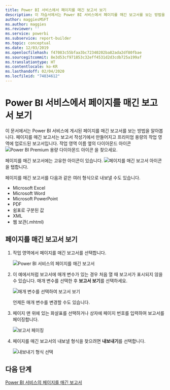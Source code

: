 ```yaml
---
title: Power BI 서비스에서 페이지를 매긴 보고서 보기
description: 이 자습서에서는 Power BI 서비스에서 페이지를 매긴 보고서를 보는 방법을 알아봅니다.
author: maggiesMSFT
ms.author: maggies
ms.reviewer: ''
ms.service: powerbi
ms.subservice: report-builder
ms.topic: conceptual
ms.date: 12/03/2019
ms.openlocfilehash: f47083c55bfaa3bc72340202ba82ada2df80fbae
ms.sourcegitcommit: 8e3d53cf971853c32eff4531d2d3cdb725a199af
ms.translationtype: HT
ms.contentlocale: ko-KR
ms.lasthandoff: 02/04/2020
ms.locfileid: "74834612"
---
```

# <a name="view-a-paginated-report-in-the-power-bi-service"></a>Power BI 서비스에서 페이지를 매긴 보고서 보기

이 문서에서는 Power BI 서비스에 게시된 페이지를 매긴 보고서를 보는 방법을 알아봅니다. 페이지를 매긴 보고서는 보고서 작성기에서 만들어지고 프리미엄 용량의 작업 영역에 업로드된 보고서입니다. 작업 영역 이름 옆의 다이아몬드 아이콘 ![Power BI Premium 용량 다이아몬드 아이콘](media/paginated-reports-view-power-bi-service/premium-diamond.png) 을 찾으세요. 

페이지를 매긴 보고서에는 고유한 아이콘이 있습니다. ![페이지를 매긴 보고서 아이콘](media/paginated-reports-view-power-bi-service/power-bi-paginated-report-icon.png)을 탭합니다.

페이지를 매긴 보고서를 다음과 같은 여러 형식으로 내보낼 수도 있습니다. 

- Microsoft Excel
- Microsoft Word
- Microsoft PowerPoint
- PDF
- 쉼표로 구분된 값
- XML
- 웹 보관(.mhtml)

## <a name="view-a-paginated-report"></a>페이지를 매긴 보고서 보기

1. 작업 영역에서 페이지를 매긴 보고서를 선택합니다.

    ![Power BI 서비스의 페이지를 매긴 보고서](media/paginated-reports-view-power-bi-service/power-bi-paginated-report-in-service.png)

2. 이 예에서처럼 보고서에 매개 변수가 있는 경우 처음 열 때 보고서가 표시되지 않을 수 있습니다. 매개 변수를 선택한 후 **보고서 보기**를 선택하세요. 

     ![매개 변수를 선택하여 보고서 보기](media/paginated-reports-view-power-bi-service/power-bi-paginated-select-parameters.png)

    언제든 매개 변수를 변경할 수도 있습니다.

1. 페이지 맨 위에 있는 화살표를 선택하거나 상자에 페이지 번호를 입력하여 보고서를 페이징합니다.
    
   ![보고서 페이징](media/paginated-reports-view-power-bi-service/power-bi-paginated-page-thru-report.png)

4. 페이지를 매긴 보고서의 내보낼 형식을 찾으려면 **내보내기**를 선택합니다.

    ![내보내기 형식 선택](media/paginated-reports-view-power-bi-service/power-bi-paginated-export.png)


## <a name="next-steps"></a>다음 단계

[Power BI 서비스의 페이지를 매긴 보고서](end-user-paginated-report.md)

